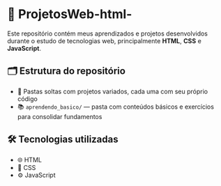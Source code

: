 # 📁 ProjetosWeb-html-

Este repositório contém meus aprendizados e projetos desenvolvidos durante o estudo de tecnologias web, principalmente **HTML**, **CSS** e **JavaScript**.

## 🗂️ Estrutura do repositório

- 📂 Pastas soltas com projetos variados, cada uma com seu próprio código
- 📚 `aprendendo_basico/` — pasta com conteúdos básicos e exercícios para consolidar fundamentos

## 🛠️ Tecnologias utilizadas

- 🌐 HTML  
- 🎨 CSS  
- ⚙️ JavaScript  
